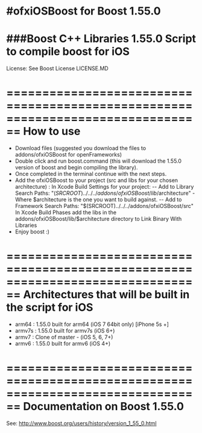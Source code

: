 #ofxiOSBoost for Boost 1.55.0
============

###Boost C++ Libraries 1.55.0 Script to compile boost for iOS
================================================================================
License: See Boost License LICENSE.MD

================================================================================
How to use
================================================================================
- Download files (suggested you download the files to addons/ofxiOSBoost for openFrameworks)
- Double click and run boost.command (this will download the 1.55.0 version of boost and begin compiling the library).
- Once completed in the terminal continue with the next steps.
- Add the ofxiOSBoost to your project (src and libs for your chosen architecture) :
In Xcode Build Settings for your project:
-- Add to Library Search Paths: "$(SRCROOT)../../../addons/ofxiOSBoost/lib/$architecture" - Where $architecture is the one you want to build against.
-- Add to Framework Search Paths: "$(SRCROOT)../../../addons/ofxiOSBoost/src"
In Xcode Build Phases add the libs in the addons/ofxiOSBoost/lib/$architecture directory to Link Binary With Libraries
- Enjoy boost :)

================================================================================
Architectures that will be built in the script for iOS
================================================================================
- arm64 : 1.55.0 built for arm64 (iOS 7 64bit only) [iPhone 5s +]
- armv7s : 1.55.0 built for armv7s (iOS 6+)
- armv7 : Clone of master - (iOS 5, 6, 7+)
- armv6 : 1.55.0 built for armv6 (iOS 4+)

================================================================================
Documentation on Boost 1.55.0
================================================================================

See: http://www.boost.org/users/history/version_1_55_0.html
